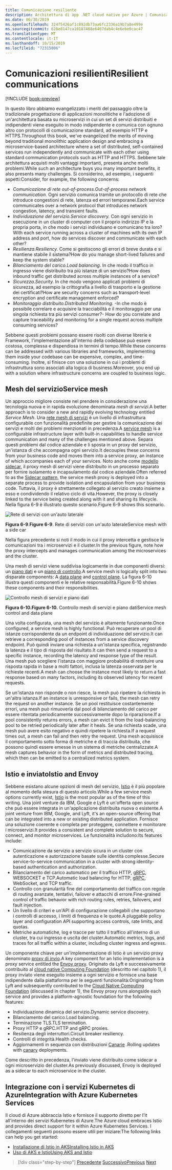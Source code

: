 ```yaml
---
title: Comunicazione resiliente
description: Architettura di app .NET cloud native per Azure | Comunicazione resiliente
ms.date: 06/30/2019
ms.openlocfilehash: 324f5426af1c892db73aa6fc2336a19b7a8e499e
ms.sourcegitcommit: 628e8147ca10187488e6407dab4c4e6ebe0cac47
ms.translationtype: MT
ms.contentlocale: it-IT
ms.lasthandoff: 10/15/2019
ms.locfileid: "72315806"
---
```

# <a name="resilient-communications"></a><span data-ttu-id="d5247-103">Comunicazioni resilienti</span><span class="sxs-lookup"><span data-stu-id="d5247-103">Resilient communications</span></span>

[!INCLUDE [book-preview](../../../includes/book-preview.md)]

<span data-ttu-id="d5247-104">In questo libro abbiamo evangelizzato i meriti del passaggio oltre la tradizionale progettazione di applicazioni monolitiche e l'adozione di un'architettura basata su microservizi in cui un set di servizi distribuiti e indipendenti viene eseguito in modo indipendente e comunica con ognuno altro con protocolli di comunicazione standard, ad esempio HTTP e HTTPS.</span><span class="sxs-lookup"><span data-stu-id="d5247-104">Throughout this book, we've evangelized the merits of moving beyond traditional monolithic application design and embracing a microservice-based architecture where a set of distributed, self-contained services run independently and communicate with each other using standard communication protocols such as HTTP and HTTPS.</span></span> <span data-ttu-id="d5247-105">Sebbene tale architettura acquisti molti vantaggi importanti, presenta anche molti problemi.</span><span class="sxs-lookup"><span data-stu-id="d5247-105">While such an architecture buys you many important benefits, it also presents many challenges.</span></span> <span data-ttu-id="d5247-106">Si considerino, ad esempio, i seguenti aspetti:</span><span class="sxs-lookup"><span data-stu-id="d5247-106">Consider, for example, the following concerns:</span></span>

- <span data-ttu-id="d5247-107">*Comunicazione di rete out-of-process.*</span><span class="sxs-lookup"><span data-stu-id="d5247-107">*Out-of-process network communication.*</span></span> <span data-ttu-id="d5247-108">Ogni servizio comunica tramite un protocollo di rete che introduce congestioni di rete, latenza ed errori temporanei.</span><span class="sxs-lookup"><span data-stu-id="d5247-108">Each service communicates over a network protocol that introduces network congestion, latency, and transient faults.</span></span>
- <span data-ttu-id="d5247-109">*Individuazione del servizio.*</span><span class="sxs-lookup"><span data-stu-id="d5247-109">*Service discovery.*</span></span> <span data-ttu-id="d5247-110">Con ogni servizio in esecuzione in un cluster di computer con il proprio indirizzo IP e la propria porta, in che modo i servizi individuano e comunicano tra loro?</span><span class="sxs-lookup"><span data-stu-id="d5247-110">With each service running across a cluster of machines with its own IP address and port, how do services discover and communicate with each other?</span></span>
- <span data-ttu-id="d5247-111">*Resilienza.*</span><span class="sxs-lookup"><span data-stu-id="d5247-111">*Resiliency.*</span></span> <span data-ttu-id="d5247-112">Come si gestiscono gli errori di breve durata e si mantiene stabile il sistema?</span><span class="sxs-lookup"><span data-stu-id="d5247-112">How do you manage short-lived failures and keep the system stable?</span></span>
- <span data-ttu-id="d5247-113">*Bilanciamento del carico.*</span><span class="sxs-lookup"><span data-stu-id="d5247-113">*Load balancing.*</span></span> <span data-ttu-id="d5247-114">In che modo il traffico in ingresso viene distribuito tra più istanze di un servizio?</span><span class="sxs-lookup"><span data-stu-id="d5247-114">How does inbound traffic get distributed across multiple instances of a service?</span></span>
- <span data-ttu-id="d5247-115">*Sicurezza.*</span><span class="sxs-lookup"><span data-stu-id="d5247-115">*Security.*</span></span> <span data-ttu-id="d5247-116">In che modo vengono applicati problemi di sicurezza, ad esempio la crittografia a livello di trasporto e la gestione dei certificati?</span><span class="sxs-lookup"><span data-stu-id="d5247-116">How are security concerns such as transport-level encryption and certificate management enforced?</span></span>
- <span data-ttu-id="d5247-117">*Monitoraggio distribuito.*</span><span class="sxs-lookup"><span data-stu-id="d5247-117">*Distributed Monitoring.*</span></span> <span data-ttu-id="d5247-118">-In che modo è possibile correlare e acquisire la tracciabilità e il monitoraggio per una singola richiesta tra più servizi consumer?</span><span class="sxs-lookup"><span data-stu-id="d5247-118">- How do you correlate and capture traceability and monitoring for a single request across multiple consuming services?</span></span>

<span data-ttu-id="d5247-119">Sebbene questi problemi possano essere risolti con diverse librerie e Framework, l'implementazione all'interno della codebase può essere costosa, complessa e dispendiosa in termini di tempo.</span><span class="sxs-lookup"><span data-stu-id="d5247-119">While these concerns can be addressed with various libraries and frameworks, implementing them inside your codebase can be expensive, complex, and time-consuming.</span></span> <span data-ttu-id="d5247-120">Inoltre, si finisce con una soluzione in cui i problemi di infrastruttura sono associati alla logica di business.</span><span class="sxs-lookup"><span data-stu-id="d5247-120">Moreover, you end up with a solution where infrastructure concerns are coupled to business logic.</span></span>

## <a name="service-mesh"></a><span data-ttu-id="d5247-121">Mesh del servizio</span><span class="sxs-lookup"><span data-stu-id="d5247-121">Service mesh</span></span>

<span data-ttu-id="d5247-122">Un approccio migliore consiste nel prendere in considerazione una tecnologia nuova e in rapida evoluzione denominata *mesh di servizi*.</span><span class="sxs-lookup"><span data-stu-id="d5247-122">A better approach is to consider a new and rapidly evolving technology entitled *Service Mesh*.</span></span> <span data-ttu-id="d5247-123">Una [rete mesh di servizi](https://www.nginx.com/blog/what-is-a-service-mesh/) è un livello di infrastruttura configurabile con funzionalità predefinite per gestire la comunicazione dei servizi e molti dei problemi menzionati in precedenza.</span><span class="sxs-lookup"><span data-stu-id="d5247-123">A [service mesh](https://www.nginx.com/blog/what-is-a-service-mesh/) is a configurable infrastructure layer with built-in capabilities to handle service communication and many of the challenges mentioned above.</span></span> <span data-ttu-id="d5247-124">Separa questi problemi dal codice aziendale e li sposta in un proxy del servizio, un'istanza di che accompagna ogni servizio.</span><span class="sxs-lookup"><span data-stu-id="d5247-124">It decouples these concerns from your business code and moves them into a service proxy, an instance of which accompanies each of your services.</span></span> <span data-ttu-id="d5247-125">Noto anche come [modello sidecar](https://docs.microsoft.com/azure/architecture/patterns/sidecar), il proxy mesh di servizi viene distribuito in un processo separato per fornire isolamento e incapsulamento dal codice aziendale.</span><span class="sxs-lookup"><span data-stu-id="d5247-125">Often referred to as the [Sidecar pattern](https://docs.microsoft.com/azure/architecture/patterns/sidecar), the service mesh proxy is deployed into a separate process to provide isolation and encapsulation from your business code.</span></span> <span data-ttu-id="d5247-126">Tuttavia, il proxy è strettamente collegato al servizio creato insieme a esso e condividendo il relativo ciclo di vita.</span><span class="sxs-lookup"><span data-stu-id="d5247-126">However, the proxy is closely linked to the service being created along with it and sharing its lifecycle.</span></span> <span data-ttu-id="d5247-127">Nella figura 6-9 è illustrato questo scenario.</span><span class="sxs-lookup"><span data-stu-id="d5247-127">Figure 6-9 shows this scenario.</span></span>

![Rete di servizi con un'auto laterale](./media/service-mesh-with-side-car.png)

<span data-ttu-id="d5247-129">**Figura 6-9**.</span><span class="sxs-lookup"><span data-stu-id="d5247-129">**Figure 6-9**.</span></span> <span data-ttu-id="d5247-130">Rete di servizi con un'auto laterale</span><span class="sxs-lookup"><span data-stu-id="d5247-130">Service mesh with a side car</span></span>

<span data-ttu-id="d5247-131">Nella figura precedente si noti il modo in cui il proxy intercetta e gestisce le comunicazioni tra i microservizi e il cluster.</span><span class="sxs-lookup"><span data-stu-id="d5247-131">In the previous figure, note how the proxy intercepts and manages communication among the microservices and the cluster.</span></span>

<span data-ttu-id="d5247-132">Una mesh di servizi viene suddivisa logicamente in due componenti diversi: un [piano dati](https://blog.envoyproxy.io/service-mesh-data-plane-vs-control-plane-2774e720f7fc) e un [piano di controllo](https://blog.envoyproxy.io/service-mesh-data-plane-vs-control-plane-2774e720f7fc).</span><span class="sxs-lookup"><span data-stu-id="d5247-132">A service mesh is logically split into two disparate components: A [data plane](https://blog.envoyproxy.io/service-mesh-data-plane-vs-control-plane-2774e720f7fc) and [control plane](https://blog.envoyproxy.io/service-mesh-data-plane-vs-control-plane-2774e720f7fc).</span></span> <span data-ttu-id="d5247-133">La figura 6-10 illustra questi componenti e le relative responsabilità.</span><span class="sxs-lookup"><span data-stu-id="d5247-133">Figure 6-10 shows these components and their responsibilities.</span></span>

![Controllo mesh di servizi e piano dati](./media/istio-control-and-data-plane.png)

<span data-ttu-id="d5247-135">**Figura 6-10.**</span><span class="sxs-lookup"><span data-stu-id="d5247-135">**Figure 6-10.**</span></span> <span data-ttu-id="d5247-136">Controllo mesh di servizi e piano dati</span><span class="sxs-lookup"><span data-stu-id="d5247-136">Service mesh control and data plane</span></span>

<span data-ttu-id="d5247-137">Una volta configurata, una mesh del servizio è altamente funzionante.</span><span class="sxs-lookup"><span data-stu-id="d5247-137">Once configured, a service mesh is highly functional.</span></span> <span data-ttu-id="d5247-138">Può recuperare un pool di istanze corrispondente da un endpoint di individuazione del servizio.</span><span class="sxs-lookup"><span data-stu-id="d5247-138">It can retrieve a corresponding pool of instances from a service discovery endpoint.</span></span> <span data-ttu-id="d5247-139">Può quindi inviare una richiesta a un'istanza specifica, registrando la latenza e il tipo di risposta del risultato.</span><span class="sxs-lookup"><span data-stu-id="d5247-139">It can then send a request to a specific instance, recording the latency and response type of the result.</span></span> <span data-ttu-id="d5247-140">Una mesh può scegliere l'istanza con maggiore probabilità di restituire una risposta rapida in base a molti fattori, inclusa la latenza osservata per le richieste recenti.</span><span class="sxs-lookup"><span data-stu-id="d5247-140">A mesh can choose the instance most likely to return a fast response based on many factors, including its observed latency for recent requests.</span></span>

<span data-ttu-id="d5247-141">Se un'istanza non risponde o non riesce, la mesh può ripetere la richiesta in un'altra istanza.</span><span class="sxs-lookup"><span data-stu-id="d5247-141">If an instance is unresponsive or fails, the mesh can retry the request on another instance.</span></span> <span data-ttu-id="d5247-142">Se un pool restituisce costantemente errori, una mesh può rimuoverla dal pool di bilanciamento del carico per essere ritentata periodicamente successivamente dopo la riparazione.</span><span class="sxs-lookup"><span data-stu-id="d5247-142">If a pool consistently returns errors, a mesh can evict it from the load-balancing pool to be retried periodically later after it heals.</span></span> <span data-ttu-id="d5247-143">Se una richiesta scade, una mesh può avere esito negativo e quindi ripetere la richiesta.</span><span class="sxs-lookup"><span data-stu-id="d5247-143">If a request times out, a mesh can fail and then retry the request.</span></span> <span data-ttu-id="d5247-144">Una mesh acquisisce il comportamento sotto forma di metriche e di traccia distribuita, che possono quindi essere emesse in un sistema di metriche centralizzate.</span><span class="sxs-lookup"><span data-stu-id="d5247-144">A mesh captures behavior in the form of metrics and distributed tracing, which then can be emitted to a centralized metrics system.</span></span>

## <a name="istio-and-envoy"></a><span data-ttu-id="d5247-145">Istio e inviato</span><span class="sxs-lookup"><span data-stu-id="d5247-145">Istio and Envoy</span></span>

<span data-ttu-id="d5247-146">Sebbene esistano alcune opzioni di mesh del servizio, [Istio](https://istio.io/docs/concepts/what-is-istio/) è il più popolare al momento della stesura di questo articolo.</span><span class="sxs-lookup"><span data-stu-id="d5247-146">While a few service mesh options currently exist, [Istio](https://istio.io/docs/concepts/what-is-istio/) is the most popular as of the time of this writing.</span></span> <span data-ttu-id="d5247-147">Una joint venture da IBM, Google e Lyft è un'offerta open source che può essere integrata in un'applicazione distribuita nuova o esistente.</span><span class="sxs-lookup"><span data-stu-id="d5247-147">A joint venture from IBM, Google, and Lyft, it's an open-source offering that can be integrated into a new or existing distributed application.</span></span> <span data-ttu-id="d5247-148">Fornisce una soluzione coerente e completa per proteggere, connettere e monitorare i microservizi.</span><span class="sxs-lookup"><span data-stu-id="d5247-148">It provides a consistent and complete solution to secure, connect, and monitor microservices.</span></span> <span data-ttu-id="d5247-149">Le funzionalità includono:</span><span class="sxs-lookup"><span data-stu-id="d5247-149">Its features include:</span></span>

- <span data-ttu-id="d5247-150">Comunicazione da servizio a servizio sicura in un cluster con autenticazione e autorizzazione basate sulle identità complesse.</span><span class="sxs-lookup"><span data-stu-id="d5247-150">Secure service-to-service communication in a cluster with strong identity-based authentication and authorization.</span></span>
- <span data-ttu-id="d5247-151">Bilanciamento del carico automatico per il traffico HTTP, [gRPC](https://grpc.io/), WEBSOCKET e TCP.</span><span class="sxs-lookup"><span data-stu-id="d5247-151">Automatic load balancing for HTTP, [gRPC](https://grpc.io/), WebSocket, and TCP traffic.</span></span>
- <span data-ttu-id="d5247-152">Controllo con granularità fine del comportamento del traffico con regole di routing avanzate, tentativi, failover e attacchi di errore.</span><span class="sxs-lookup"><span data-stu-id="d5247-152">Fine-grained control of traffic behavior with rich routing rules, retries, failovers, and fault injection.</span></span>
- <span data-ttu-id="d5247-153">Un livello di criteri e un'API di configurazione collegabili che supportano i controlli di accesso, i limiti di frequenza e le quote.</span><span class="sxs-lookup"><span data-stu-id="d5247-153">A pluggable policy layer and configuration API supporting access controls, rate limits, and quotas.</span></span>
- <span data-ttu-id="d5247-154">Metriche automatiche, log e tracce per tutto il traffico all'interno di un cluster, tra cui ingresso e uscita del cluster.</span><span class="sxs-lookup"><span data-stu-id="d5247-154">Automatic metrics, logs, and traces for all traffic within a cluster, including cluster ingress and egress.</span></span>

<span data-ttu-id="d5247-155">Un componente chiave per un'implementazione di Istio è un servizio proxy denominato [proxy di invio](https://www.envoyproxy.io/docs/envoy/latest/intro/what_is_envoy).</span><span class="sxs-lookup"><span data-stu-id="d5247-155">A key component for an Istio implementation is a proxy service entitled the [Envoy proxy](https://www.envoyproxy.io/docs/envoy/latest/intro/what_is_envoy).</span></span> <span data-ttu-id="d5247-156">Originato da Lyft e successivamente contribuito al [cloud native Computing Foundation](https://www.cncf.io/) (descritto nel capitolo 1), il proxy inviato viene eseguito insieme a ogni servizio e fornisce una base indipendente dalla piattaforma per le seguenti funzionalità:</span><span class="sxs-lookup"><span data-stu-id="d5247-156">Originating from Lyft and subsequently contributed to the [Cloud Native Computing Foundation](https://www.cncf.io/) (discussed in chapter 1), the Envoy proxy runs alongside each service and provides a platform-agnostic foundation for the following features:</span></span>

- <span data-ttu-id="d5247-157">Individuazione dinamica del servizio.</span><span class="sxs-lookup"><span data-stu-id="d5247-157">Dynamic service discovery.</span></span>
- <span data-ttu-id="d5247-158">Bilanciamento del carico.</span><span class="sxs-lookup"><span data-stu-id="d5247-158">Load balancing.</span></span>
- <span data-ttu-id="d5247-159">Terminazione TLS.</span><span class="sxs-lookup"><span data-stu-id="d5247-159">TLS termination.</span></span>
- <span data-ttu-id="d5247-160">Proxy HTTP e gRPC.</span><span class="sxs-lookup"><span data-stu-id="d5247-160">HTTP and gRPC proxies.</span></span>
- <span data-ttu-id="d5247-161">Resilienza degli interruttori.</span><span class="sxs-lookup"><span data-stu-id="d5247-161">Circuit breaker resiliency.</span></span>
- <span data-ttu-id="d5247-162">Controlli di integrità.</span><span class="sxs-lookup"><span data-stu-id="d5247-162">Health checks.</span></span>
- <span data-ttu-id="d5247-163">Aggiornamenti in sequenza con distribuzioni [Canarie](https://martinfowler.com/bliki/CanaryRelease.html) .</span><span class="sxs-lookup"><span data-stu-id="d5247-163">Rolling updates with [canary](https://martinfowler.com/bliki/CanaryRelease.html) deployments.</span></span>

<span data-ttu-id="d5247-164">Come descritto in precedenza, l'inviato viene distribuito come sidecar a ogni microservizio del cluster.</span><span class="sxs-lookup"><span data-stu-id="d5247-164">As previously discussed, Envoy is deployed as a sidecar to each microservice in the cluster.</span></span>

## <a name="integration-with-azure-kubernetes-services"></a><span data-ttu-id="d5247-165">Integrazione con i servizi Kubernetes di Azure</span><span class="sxs-lookup"><span data-stu-id="d5247-165">Integration with Azure Kubernetes Services</span></span>

<span data-ttu-id="d5247-166">Il cloud di Azure abbraccia Istio e fornisce il supporto diretto per l'it all'interno dei servizi Kubernetes di Azure.</span><span class="sxs-lookup"><span data-stu-id="d5247-166">The Azure cloud embraces Istio and provides direct support for it within Azure Kubernetes Services.</span></span> <span data-ttu-id="d5247-167">I collegamenti seguenti possono essere utili per iniziare:</span><span class="sxs-lookup"><span data-stu-id="d5247-167">The following links can help you get started:</span></span>

- [<span data-ttu-id="d5247-168">Installazione di Istio in AKS</span><span class="sxs-lookup"><span data-stu-id="d5247-168">Installing Istio in AKS</span></span>](https://docs.microsoft.com/azure/aks/istio-install)
- [<span data-ttu-id="d5247-169">Uso di AKS e Istio</span><span class="sxs-lookup"><span data-stu-id="d5247-169">Using AKS and Istio</span></span>](https://docs.microsoft.com/azure/aks/istio-scenario-routing)

>[!div class="step-by-step"]
><span data-ttu-id="d5247-170">[Precedente](infrastructure-resiliency-azure.md)
>[Successivo](monitoring-health.md)</span><span class="sxs-lookup"><span data-stu-id="d5247-170">[Previous](infrastructure-resiliency-azure.md)
[Next](monitoring-health.md)</span></span>
